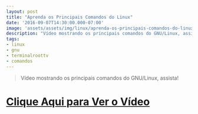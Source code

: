 ```yaml
---
layout: post
title: "Aprenda os Principais Comandos do Linux"
date: '2016-09-07T14:30:00.000-07:00'
image: 'assets/assets/img/linux/aprenda-os-principais-comandos-do-linux.jpg'
description: "Vídeo mostrando os principais comandos do GNU/Linux, assista!"
tags:
- linux
- gnu
- terminalroottv
- comandos
---
```


> Vídeo mostrando os principais comandos do GNU/Linux, assista!


# [Clique Aqui para Ver o Vídeo](https://www.youtube.com/watch?v=6zxP8asF2mQ)


<script async src="https://pagead2.googlesyndication.com/pagead/js/adsbygoogle.js"></script>

<!-- Informat -->
<ins class="adsbygoogle"
 style="display:block"
 data-ad-client="ca-pub-2838251107855362"
 data-ad-slot="2327980059"
 data-ad-format="auto"
 data-full-width-responsive="true"></ins>

<script>
(adsbygoogle = window.adsbygoogle || []).push({});
</script>

